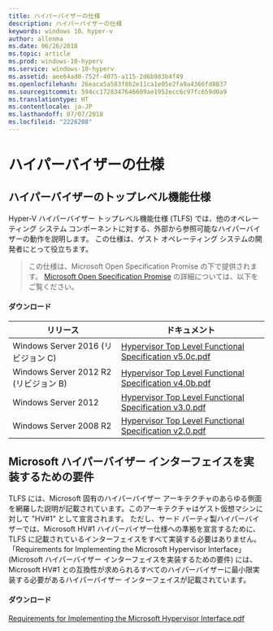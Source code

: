 ```yaml
---
title: ハイパーバイザーの仕様
description: ハイパーバイザーの仕様
keywords: windows 10、hyper-v
author: allenma
ms.date: 06/26/2018
ms.topic: article
ms.prod: windows-10-hyperv
ms.service: windows-10-hyperv
ms.assetid: aee64ad0-752f-4075-a115-2d6b983b4f49
ms.openlocfilehash: 26eaca5a583f8b2e11ca1e05e2fa9a4366fd8837
ms.sourcegitcommit: 594cc1728347646609ae1952ecc6c97fc659d0a9
ms.translationtype: HT
ms.contentlocale: ja-JP
ms.lasthandoff: 07/07/2018
ms.locfileid: "2226208"
---
```

# <a name="hypervisor-specifications"></a>ハイパーバイザーの仕様

## <a name="hypervisor-top-level-functional-specification"></a>ハイパーバイザーのトップレベル機能仕様

Hyper-V ハイパーバイザー トップレベル機能仕様 (TLFS) では、他のオペレーティング システム コンポーネントに対する、外部から参照可能なハイパーバイザーの動作を説明します。 この仕様は、ゲスト オペレーティング システムの開発者にとって役立ちます。
  
> この仕様は、Microsoft Open Specification Promise の下で提供されます。  [Microsoft Open Specification Promise](https://msdn.microsoft.com/en-us/openspecifications) の詳細については、以下をご覧ください。  

#### <a name="download"></a>ダウンロード
リリース | ドキュメント
--- | ---
Windows Server 2016 (リビジョン C) | [Hypervisor Top Level Functional Specification v5.0c.pdf](https://github.com/MicrosoftDocs/Virtualization-Documentation/raw/live/tlfs/Hypervisor%20Top%20Level%20Functional%20Specification%20v5.0C.pdf)
Windows Server 2012 R2 (リビジョン B) | [Hypervisor Top Level Functional Specification v4.0b.pdf](https://github.com/Microsoft/Virtualization-Documentation/raw/master/tlfs/Hypervisor%20Top%20Level%20Functional%20Specification%20v4.0b.pdf)
Windows Server 2012 | [Hypervisor Top Level Functional Specification v3.0.pdf](https://github.com/Microsoft/Virtualization-Documentation/raw/master/tlfs/Hypervisor%20Top%20Level%20Functional%20Specification%20v3.0.pdf)
Windows Server 2008 R2 | [Hypervisor Top Level Functional Specification v2.0.pdf](https://github.com/Microsoft/Virtualization-Documentation/raw/master/tlfs/Hypervisor%20Top%20Level%20Functional%20Specification%20v2.0.pdf)

## <a name="requirements-for-implementing-the-microsoft-hypervisor-interface"></a>Microsoft ハイパーバイザー インターフェイスを実装するための要件

TLFS には、Microsoft 固有のハイパーバイザー アーキテクチャのあらゆる側面を網羅した説明が記載されています。このアーキテクチャはゲスト仮想マシンに対して "HV#1" として宣言されます。  ただし、サード パーティ製ハイパーバイザーでは、Microsoft HV#1 ハイパーバイザー仕様への準拠を宣言するために、TLFS に記載されているインターフェイスをすべて実装する必要はありません。 「Requirements for Implementing the Microsoft Hypervisor Interface」 (Microsoft ハイパーバイザー インターフェイスを実装するための要件) には、Microsoft HV#1 との互換性が求められるすべてのハイパーバイザーに最小限実装する必要があるハイパーバイザー インターフェイスが記載されています。

#### <a name="download"></a>ダウンロード

[Requirements for Implementing the Microsoft Hypervisor Interface.pdf](https://github.com/Microsoft/Virtualization-Documentation/raw/master/tlfs/Requirements%20for%20Implementing%20the%20Microsoft%20Hypervisor%20Interface.pdf)
